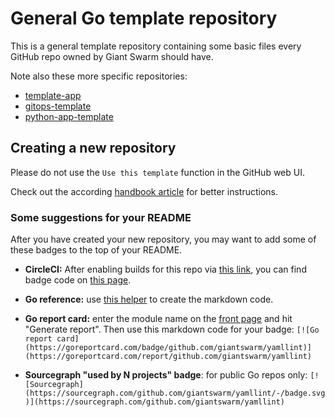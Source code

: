 # General Go template repository

This is a general template repository containing some basic files every GitHub repo owned by Giant Swarm should have.

Note also these more specific repositories:

- [template-app](https://github.com/giantswarm/template-app)
- [gitops-template](https://github.com/giantswarm/gitops-template)
- [python-app-template](https://github.com/giantswarm/python-app-template)

## Creating a new repository

Please do not use the `Use this template` function in the GitHub web UI.

Check out the according [handbook article](https://handbook.giantswarm.io/docs/dev-and-releng/repository/go/) for better instructions.

### Some suggestions for your README

After you have created your new repository, you may want to add some of these badges to the top of your README.

- **CircleCI:** After enabling builds for this repo via [this link](https://circleci.com/setup-project/gh/giantswarm/yamllint), you can find badge code on [this page](https://app.circleci.com/settings/project/github/giantswarm/yamllint/status-badges).

- **Go reference:** use [this helper](https://pkg.go.dev/badge/) to create the markdown code.

- **Go report card:** enter the module name on the [front page](https://goreportcard.com/) and hit "Generate report". Then use this markdown code for your badge: `[![Go report card](https://goreportcard.com/badge/github.com/giantswarm/yamllint)](https://goreportcard.com/report/github.com/giantswarm/yamllint)`

- **Sourcegraph "used by N projects" badge**: for public Go repos only: `[![Sourcegraph](https://sourcegraph.com/github.com/giantswarm/yamllint/-/badge.svg)](https://sourcegraph.com/github.com/giantswarm/yamllint)`
